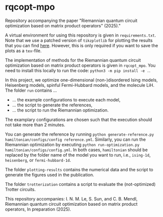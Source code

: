 # rqcopt-mpo
Repository accompanying the paper "Riemannian quantum circuit optimization based on matrix product operators" (2025)."

A virtual environment for using this repository is given in ``requirements.txt``.
Note that we use a patched version of ``tikzplotlib`` for plotting the results that you can find [here](https://github.com/JasonGross/tikzplotlib).
However, this is only required if you want to save the plots as a ``tex``-file.

The implementation of methods for the Riemannian quantum circuit optimization based on matrix product operators is given in ``rqcopt_mpo``.
You need to install this locally to run the code: ``python3 -m pip install -e .``.

In this project, we optimize one-dimensional (non-)disordered Ising models, Heisenberg models, spinful Fermi-Hubbard models, and the molecule LiH.
The folder ``run`` contains ...
* ... the example configurations to execute each model,
* ... the script to generate the references,
* ... the script to run the Riemannian optimization.

The examplary configurations are chosen such that the execution should not take more than 2 minutes.

You can generate the reference by running ``python generate-reference.py hamiltonian/configs/config reference.yml``.
Similarly, you can run the Riemannian optimization by executing ``python run-optimization.py hamiltonian/configs/config.yml``.
In both cases, ``hamiltonian`` should be replaced by the folder name of the model you want to run, i.e., ``ising-1d``, ``heisenberg``, or ``fermi-hubbard-1d``.

The folder ``plotting-results`` contains the numerical data and the script to generate the figures used in the publication.

The folder ``trotterization`` contains a script to evaluate the (not-optimized) Trotter circuits.

This repository accompanies: I. N. M. Le, S. Sun, and C. B. Mendl, Riemannian quantum circuit optimization based on matrix product operators, In preparation (2025).
